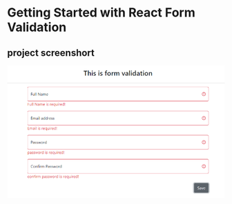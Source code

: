 # Getting Started with React Form Validation

## project screenshort

<img src="./src/projectImage.png" />
